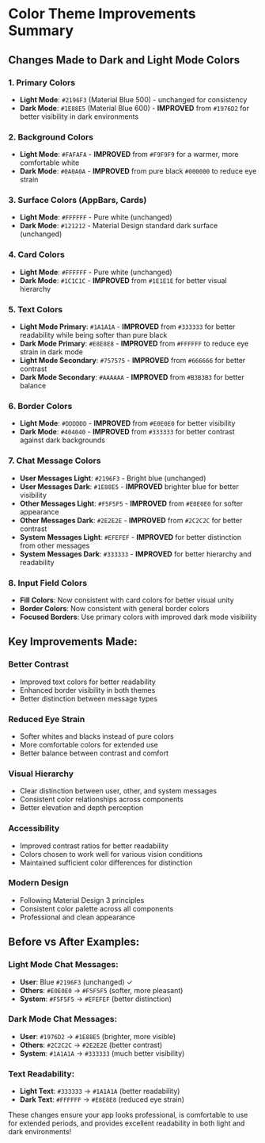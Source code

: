 # Color Theme Improvements Summary

## Changes Made to Dark and Light Mode Colors

### 1. **Primary Colors**

- **Light Mode**: `#2196F3` (Material Blue 500) - unchanged for consistency
- **Dark Mode**: `#1E88E5` (Material Blue 600) - **IMPROVED** from `#1976D2` for better visibility in dark environments

### 2. **Background Colors**

- **Light Mode**: `#FAFAFA` - **IMPROVED** from `#F9F9F9` for a warmer, more comfortable white
- **Dark Mode**: `#0A0A0A` - **IMPROVED** from pure black `#000000` to reduce eye strain

### 3. **Surface Colors** (AppBars, Cards)

- **Light Mode**: `#FFFFFF` - Pure white (unchanged)
- **Dark Mode**: `#121212` - Material Design standard dark surface (unchanged)

### 4. **Card Colors**

- **Light Mode**: `#FFFFFF` - Pure white (unchanged)
- **Dark Mode**: `#1C1C1C` - **IMPROVED** from `#1E1E1E` for better visual hierarchy

### 5. **Text Colors**

- **Light Mode Primary**: `#1A1A1A` - **IMPROVED** from `#333333` for better readability while being softer than pure black
- **Dark Mode Primary**: `#E8E8E8` - **IMPROVED** from `#FFFFFF` to reduce eye strain in dark mode
- **Light Mode Secondary**: `#757575` - **IMPROVED** from `#666666` for better contrast
- **Dark Mode Secondary**: `#AAAAAA` - **IMPROVED** from `#B3B3B3` for better balance

### 6. **Border Colors**

- **Light Mode**: `#DDDDDD` - **IMPROVED** from `#E0E0E0` for better visibility
- **Dark Mode**: `#404040` - **IMPROVED** from `#333333` for better contrast against dark backgrounds

### 7. **Chat Message Colors**

- **User Messages Light**: `#2196F3` - Bright blue (unchanged)
- **User Messages Dark**: `#1E88E5` - **IMPROVED** brighter blue for better visibility
- **Other Messages Light**: `#F5F5F5` - **IMPROVED** from `#E0E0E0` for softer appearance
- **Other Messages Dark**: `#2E2E2E` - **IMPROVED** from `#2C2C2C` for better contrast
- **System Messages Light**: `#EFEFEF` - **IMPROVED** for better distinction from other messages
- **System Messages Dark**: `#333333` - **IMPROVED** for better hierarchy and readability

### 8. **Input Field Colors**

- **Fill Colors**: Now consistent with card colors for better visual unity
- **Border Colors**: Now consistent with general border colors
- **Focused Borders**: Use primary colors with improved dark mode visibility

## Key Improvements Made:

### **Better Contrast**

- Improved text colors for better readability
- Enhanced border visibility in both themes
- Better distinction between message types

### **Reduced Eye Strain**

- Softer whites and blacks instead of pure colors
- More comfortable colors for extended use
- Better balance between contrast and comfort

### **Visual Hierarchy**

- Clear distinction between user, other, and system messages
- Consistent color relationships across components
- Better elevation and depth perception

### **Accessibility**

- Improved contrast ratios for better readability
- Colors chosen to work well for various vision conditions
- Maintained sufficient color differences for distinction

### **Modern Design**

- Following Material Design 3 principles
- Consistent color palette across all components
- Professional and clean appearance

## Before vs After Examples:

### Light Mode Chat Messages:

- **User**: Blue `#2196F3` (unchanged) ✓
- **Others**: `#E0E0E0` → `#F5F5F5` (softer, more pleasant)
- **System**: `#F5F5F5` → `#EFEFEF` (better distinction)

### Dark Mode Chat Messages:

- **User**: `#1976D2` → `#1E88E5` (brighter, more visible)
- **Others**: `#2C2C2C` → `#2E2E2E` (better contrast)
- **System**: `#1A1A1A` → `#333333` (much better visibility)

### Text Readability:

- **Light Text**: `#333333` → `#1A1A1A` (better readability)
- **Dark Text**: `#FFFFFF` → `#E8E8E8` (reduced eye strain)

These changes ensure your app looks professional, is comfortable to use for extended periods, and provides excellent readability in both light and dark environments!
